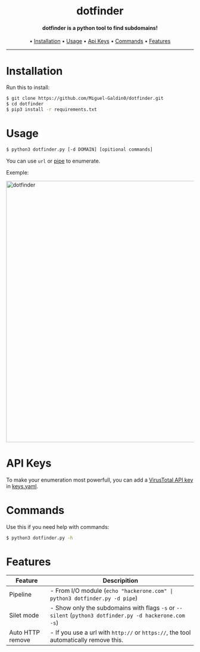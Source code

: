 
<h1 align="center">
dotfinder
</h1>

<h4 align="center">
dotfinder is a python tool to find subdomains!
</h4>

<p align="center">
  • <a href="#installation">Installation</a>
  • <a href="#usage">Usage</a>
  • <a href="#api-keys">Api Keys</a>
  • <a href="#commands">Commands</a>
  • <a href="#features">Features</a>
</p>

---

# Installation

Run this to install:
 
```sh
$ git clone https://github.com/Miguel-Galdin0/dotfinder.git
$ cd dotfinder
$ pip3 install -r requirements.txt
```

# Usage
 
```sh
$ python3 dotfinder.py [-d DOMAIN] [opitional commands]
```
You can use `url` or <a href="#features">pipe</a> to enumerate.

Exemple:

<img src="/images/exemple.png" alt="dotfinder" width="700px"></a>

# API Keys

To make your enumeration most powerfull, you can add a <a href="https://developers.virustotal.com/reference/overview">VirusTotal API key</a> in <a href="extractors/apiKeys/keys.yaml">keys.yaml</a>.

# Commands

Use this if you need help with commands:

```sh
$ python3 dotfinder.py -h
```

# Features

| Feature  | Descripition             |
| -------- | ------------------------ |
| Pipeline | - From I/O module (`echo "hackerone.com" \| python3 dotfinder.py -d pipe`) |
| Silet mode | - Show only the subdomains with flags `-s` or `--silent` (`python3 dotfinder.py -d hackerone.com -s`) |
| Auto HTTP remove | - If you use a url with `http://` or `https://`, the tool automatically remove this.|
